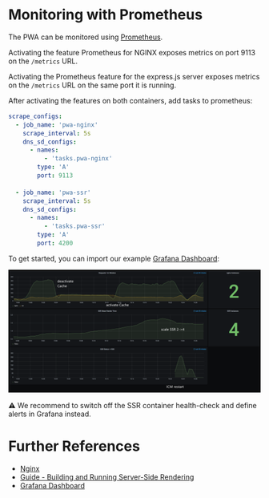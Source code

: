 <!--
kb_guide
kb_pwa
kb_everyone
kb_sync_latest_only
-->

# Monitoring with Prometheus

The PWA can be monitored using [Prometheus](https://prometheus.io).

Activating the feature Prometheus for NGINX exposes metrics on port 9113 on the `/metrics` URL.

Activating the Prometheus feature for the express.js server exposes metrics on the `/metrics` URL on the same port it is running.

After activating the features on both containers, add tasks to prometheus:

```yaml
scrape_configs:
  - job_name: 'pwa-nginx'
    scrape_interval: 5s
    dns_sd_configs:
      - names:
          - 'tasks.pwa-nginx'
        type: 'A'
        port: 9113

  - job_name: 'pwa-ssr'
    scrape_interval: 5s
    dns_sd_configs:
      - names:
          - 'tasks.pwa-ssr'
        type: 'A'
        port: 4200
```

To get started, you can import our example [Grafana Dashboard][grafana-pwa-dashboard]:

![Example Dashboard](./prometheus-monitoring-dashboard-annotated.png)

:warning: We recommend to switch off the SSR container health-check and define alerts in Grafana instead.

# Further References

- [Nginx](../../nginx/README.md)
- [Guide - Building and Running Server-Side Rendering](../guides/ssr-startup.md)
- [Grafana Dashboard][grafana-pwa-dashboard]

[grafana-pwa-dashboard]: ./prometheus-monitoring-dashboard.json
